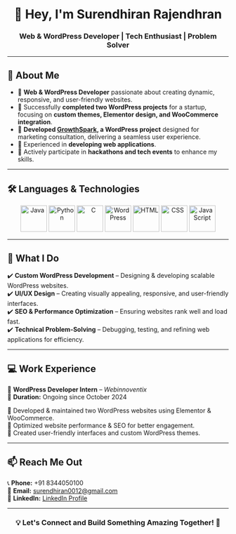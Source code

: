 <h1 align="center">👋 Hey, I'm Surendhiran Rajendhran</h1>  
<h3 align="center">Web & WordPress Developer | Tech Enthusiast | Problem Solver</h3>  

---

## 🚀 About Me  

- 🔹 **Web & WordPress Developer** passionate about creating dynamic, responsive, and user-friendly websites.  
- 🔹 Successfully **completed two WordPress projects** for a startup, focusing on **custom themes, Elementor design, and WooCommerce integration**.  
- 🔹 **Developed [GrowthSpark](https://growthspark.tech/), a WordPress project** designed for marketing consultation, delivering a seamless user experience.
- 🔹 Experienced in **developing web applications**. 
- 🔹 Actively participate in **hackathons and tech events** to enhance my skills.  

---

## 🛠 Languages & Technologies  

<p align="center">
  <img src="https://cdn.jsdelivr.net/gh/devicons/devicon/icons/java/java-original.svg" alt="Java" width="60px"/>
  <img src="https://cdn.jsdelivr.net/gh/devicons/devicon/icons/python/python-original.svg" alt="Python" width="60px"/>
  <img src="https://cdn.jsdelivr.net/gh/devicons/devicon/icons/c/c-original.svg" alt="C" width="60px"/>
  <img src="https://cdn.jsdelivr.net/gh/devicons/devicon/icons/wordpress/wordpress-original.svg" alt="WordPress" width="60px"/>
  <img src="https://cdn.jsdelivr.net/gh/devicons/devicon/icons/html5/html5-original.svg" alt="HTML" width="60px"/>
  <img src="https://cdn.jsdelivr.net/gh/devicons/devicon/icons/css3/css3-original.svg" alt="CSS" width="60px"/>
  <img src="https://cdn.jsdelivr.net/gh/devicons/devicon/icons/javascript/javascript-original.svg" alt="JavaScript" width="60px"/>
</p>

---

## 💼 What I Do  

✔️ **Custom WordPress Development** – Designing & developing scalable WordPress websites.  
✔️ **UI/UX Design** – Creating visually appealing, responsive, and user-friendly interfaces.  
✔️ **SEO & Performance Optimization** – Ensuring websites rank well and load fast.  
✔️ **Technical Problem-Solving** – Debugging, testing, and refining web applications for efficiency. 

---

## 💻 Work Experience  

🚀 **WordPress Developer Intern** – *Webinnoventix*  
📅 **Duration:** Ongoing since October 2024

🔹 Developed & maintained two WordPress websites using Elementor & WooCommerce.  
🔹 Optimized website performance & SEO for better engagement.  
🔹 Created user-friendly interfaces and custom WordPress themes.  

---

## 📫 Reach Me Out  

📞 **Phone:** +91 8344050100  
📧 **Email:** [surendhiran0012@gmail.com](mailto:surendhiran0012@gmail.com)  
🔗 **LinkedIn:** [LinkedIn Profile](https://www.linkedin.com/in/surendhiran-rajendhran-49a888259?utm_source=share&utm_campaign=share_via&utm_content=profile&utm_medium=android_app)


---

<h3 align="center">💡 Let's Connect and Build Something Amazing Together! 🚀</h3>  
